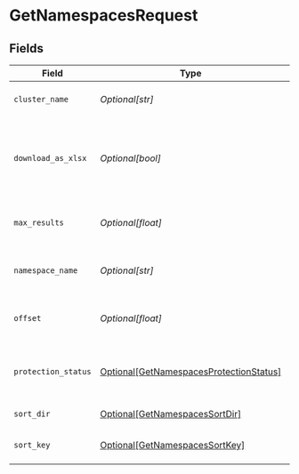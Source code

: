 # GetNamespacesRequest


## Fields

| Field                                                                                               | Type                                                                                                | Required                                                                                            | Description                                                                                         |
| --------------------------------------------------------------------------------------------------- | --------------------------------------------------------------------------------------------------- | --------------------------------------------------------------------------------------------------- | --------------------------------------------------------------------------------------------------- |
| `cluster_name`                                                                                      | *Optional[str]*                                                                                     | :heavy_minus_sign:                                                                                  | the cluster name to filter by                                                                       |
| `download_as_xlsx`                                                                                  | *Optional[bool]*                                                                                    | :heavy_minus_sign:                                                                                  | When true, the API will return an xlsx file, and pagination will be ignored                         |
| `max_results`                                                                                       | *Optional[float]*                                                                                   | :heavy_minus_sign:                                                                                  | The number of entries to return (pagination)                                                        |
| `namespace_name`                                                                                    | *Optional[str]*                                                                                     | :heavy_minus_sign:                                                                                  | the namespace name to filter by                                                                     |
| `offset`                                                                                            | *Optional[float]*                                                                                   | :heavy_minus_sign:                                                                                  | Return entries from this offset (pagination)                                                        |
| `protection_status`                                                                                 | [Optional[GetNamespacesProtectionStatus]](../../models/operations/getnamespacesprotectionstatus.md) | :heavy_minus_sign:                                                                                  | When true, the API will return only protected pods                                                  |
| `sort_dir`                                                                                          | [Optional[GetNamespacesSortDir]](../../models/operations/getnamespacessortdir.md)                   | :heavy_minus_sign:                                                                                  | sorting direction                                                                                   |
| `sort_key`                                                                                          | [Optional[GetNamespacesSortKey]](../../models/operations/getnamespacessortkey.md)                   | :heavy_minus_sign:                                                                                  | the namespaces sort key                                                                             |